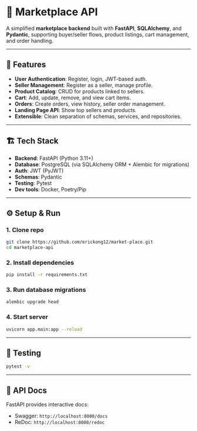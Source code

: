 # 🛒 Marketplace API

A simplified **marketplace backend** built with **FastAPI**, **SQLAlchemy**, and **Pydantic**, supporting buyer/seller flows, product listings, cart management, and order handling.

---

## 🚀 Features

* **User Authentication**: Register, login, JWT-based auth.
* **Seller Management**: Register as a seller, manage profile.
* **Product Catalog**: CRUD for products linked to sellers.
* **Cart**: Add, update, remove, and view cart items.
* **Orders**: Create orders, view history, seller order management.
* **Landing Page API**: Show top sellers and products.
* **Extensible**: Clean separation of schemas, services, and repositories.

---

## 🏗 Tech Stack

* **Backend**: FastAPI (Python 3.11+)
* **Database**: PostgreSQL (via SQLAlchemy ORM + Alembic for migrations)
* **Auth**: JWT (PyJWT)
* **Schemas**: Pydantic
* **Testing**: Pytest
* **Dev tools**: Docker, Poetry/Pip

---

## ⚙️ Setup & Run

### 1. Clone repo

```bash
git clone https://github.com/erickong12/market-place.git
cd marketplace-api
```

### 2. Install dependencies

```bash
pip install -r requirements.txt
```

### 3. Run database migrations

```bash
alembic upgrade head
```

### 4. Start server

```bash
uvicorn app.main:app --reload
```

---

## 🧪 Testing

```bash
pytest -v
```

---

## 📖 API Docs

FastAPI provides interactive docs:

* Swagger: `http://localhost:8000/docs`
* ReDoc: `http://localhost:8000/redoc`
